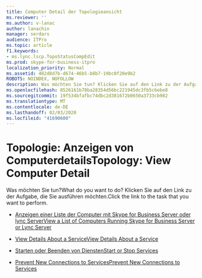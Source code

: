 ```yaml
---
title: Computer Detail der Topologieansicht
ms.reviewer: ''
ms.author: v-lanac
author: lanachin
manager: serdars
audience: ITPro
ms.topic: article
f1.keywords:
- ms.lync.lscp.TopoStatusCompEdit
ms.prod: skype-for-business-itpro
localization_priority: Normal
ms.assetid: 482d8d7b-d674-46b5-b8b7-19bc0f20e9b2
ROBOTS: NOINDEX, NOFOLLOW
description: Was möchten Sie tun? Klicken Sie auf den Link zu der Aufgabe, die Sie ausführen möchten.
ms.openlocfilehash: 8526161b78ba28354d56bc221945dc3fb5c6ebe8
ms.sourcegitcommit: 19f534bfafbc74dbc2d381672b0650a3733cb982
ms.translationtype: MT
ms.contentlocale: de-DE
ms.lasthandoff: 02/03/2020
ms.locfileid: "41690600"
---
```

# <a name="topology-view-computer-detail"></a><span data-ttu-id="09dc9-104">Topologie: Anzeigen von Computerdetails</span><span class="sxs-lookup"><span data-stu-id="09dc9-104">Topology: View Computer Detail</span></span>

<span data-ttu-id="09dc9-105">Was möchten Sie tun?</span><span class="sxs-lookup"><span data-stu-id="09dc9-105">What do you want to do?</span></span> <span data-ttu-id="09dc9-106">Klicken Sie auf den Link zu der Aufgabe, die Sie ausführen möchten.</span><span class="sxs-lookup"><span data-stu-id="09dc9-106">Click the link to the task that you want to perform.</span></span>

- [<span data-ttu-id="09dc9-107">Anzeigen einer Liste der Computer mit Skype for Business Server oder lync Server</span><span class="sxs-lookup"><span data-stu-id="09dc9-107">View a List of Computers Running Skype for Business Server or Lync Server</span></span>](https://technet.microsoft.com/library/44eeec27-8b99-44f0-b0bd-622c12393d34.aspx)

- [<span data-ttu-id="09dc9-108">View Details About a Service</span><span class="sxs-lookup"><span data-stu-id="09dc9-108">View Details About a Service</span></span>](https://technet.microsoft.com/library/bc8e8202-cd68-47e4-95b2-bb36e51cc124.aspx)

- [<span data-ttu-id="09dc9-109">Starten oder Beenden von Diensten</span><span class="sxs-lookup"><span data-stu-id="09dc9-109">Start or Stop Services</span></span>](https://technet.microsoft.com/library/1c70b4ec-9de5-4f7a-a3c9-c0eb76710505.aspx)

- [<span data-ttu-id="09dc9-110">Prevent New Connections to Services</span><span class="sxs-lookup"><span data-stu-id="09dc9-110">Prevent New Connections to Services</span></span>](https://technet.microsoft.com/library/977dcc5c-2aac-48ef-86a1-a8d47b4d9e74.aspx)



